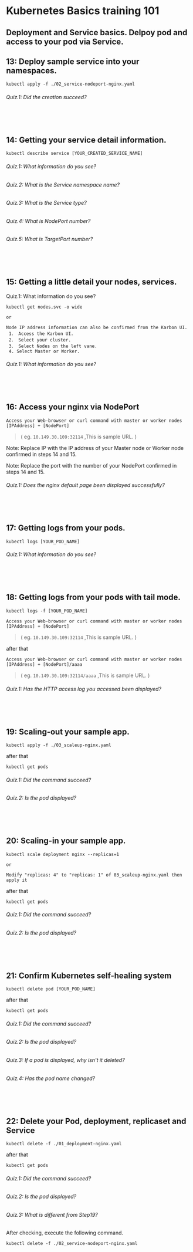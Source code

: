 # Kubernetes Basics training 101

Deployment and Service basics. Delpoy pod and access to your pod via Service.
---  

## 13: Deploy sample service into your namespaces.
```shell
kubectl apply -f ./02_service-nodeport-nginx.yaml
```
###### Quiz.1: Did the creation succeed?
</br>
</br>



## 14: Getting your service detail information.

```shell
kubectl describe service [YOUR_CREATED_SERVICE_NAME]
```
###### Quiz.1: What information do you see?
###### Quiz.2: What is the Service namespace name?
###### Quiz.3: What is the Service type?
###### Quiz.4: What is NodePort number?
###### Quiz.5: What is TargetPort number?
</br>
</br>


## 15: Getting a little detail your nodes, services.
Quiz.1: What information do you see?
```shell
kubectl get nodes,svc -o wide

or

Node IP address information can also be confirmed from the Karbon UI.
 1． Access the Karbon UI.
 2． Select your cluster.
 3． Select Nodes on the left vane.
 4. Select Master or Worker.
```
###### Quiz.1: What information do you see?
</br>
</br>


## 16: Access your nginx via NodePort
```
Access your Web-browser or curl command with master or worker nodes [IPAddress] + [NodePort]
```
> ( eg. `10.149.30.109:32114` ,This is sample URL. )

Note: Replace IP with the IP address of your Master node or Worker node confirmed in steps 14 and 15.

Note: Replace the port with the number of your NodePort confirmed in steps 14 and 15.

###### Quiz.1: Does the nginx default page been displayed successfully?
</br>
</br>


## 17: Getting logs from your pods.
```shell
kubectl logs [YOUR_POD_NAME]
```
###### Quiz.1: What information do you see?
</br>
</br>


## 18: Getting logs from your pods with tail mode.
```shell
kubectl logs -f [YOUR_POD_NAME]

Access your Web-browser or curl command with master or worker nodes [IPAddress] + [NodePort]
```
> ( eg. `10.149.30.109:32114` ,This is sample URL. )

after that
```shell
Access your Web-browser or curl command with master or worker nodes [IPAddress] + [NodePort]/aaaa

```
> ( eg. `10.149.30.109:32114/aaaa` ,This is sample URL. )

###### Quiz.1: Has the HTTP access log you accessed been displayed?
</br>
</br>


## 19: Scaling-out your sample app.
```shell
kubectl apply -f ./03_scaleup-nginx.yaml
```
after that
```shell
kubectl get pods
```
###### Quiz.1: Did the command succeed?
###### Quiz.2: Is the pod displayed?
</br>
</br>


## 20: Scaling-in your sample app.
```shell
kubectl scale deployment nginx --replicas=1

or

Modify "replicas: 4" to "replicas: 1" of 03_scaleup-nginx.yaml then apply it
```
after that
```shell
kubectl get pods
```
###### Quiz.1: Did the command succeed?
###### Quiz.2: Is the pod displayed?
</br>
</br>


## 21: Confirm Kubernetes self-healing system 
```shell
kubectl delete pod [YOUR_POD_NAME]
```
after that
```shell
kubectl get pods
```
###### Quiz.1: Did the command succeed?
###### Quiz.2: Is the pod displayed?
###### Quiz.3: If a pod is displayed, why isn't it deleted?
###### Quiz.4: Has the pod name changed? 
</br>
</br>


## 22: Delete your Pod, deployment, replicaset and Service
```shell
kubectl delete -f ./01_deployment-nginx.yaml
```
after that
```
kubectl get pods
```
###### Quiz.1: Did the command succeed?
###### Quiz.2: Is the pod displayed?
###### Quiz.3: What is different from Step19?

After checking, execute the following command.
```shell
kubectl delete -f ./02_service-nodeport-nginx.yaml
```
</br>
</br>

